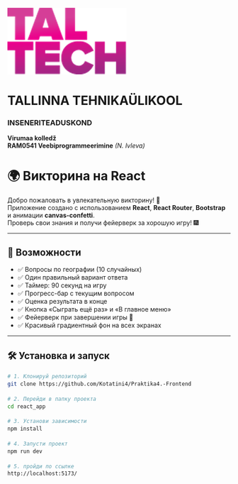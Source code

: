 ![TalTech Logo](images/tal-tech.png)

# TALLINNA TEHNIKAÜLIKOOL

### INSENERITEADUSKOND

**Virumaa kolledž**  
**RAM0541 Veebiprogrammeerimine** _(N. Ivleva)_

# 🌍 Викторина на React

Добро пожаловать в увлекательную викторину! 🧠  
Приложение создано с использованием **React**, **React Router**, **Bootstrap** и анимации **canvas-confetti**.  
Проверь свои знания и получи фейерверк за хорошую игру! 🎆

---

## 🚀 Возможности

-   ✅ Вопросы по географии (10 случайных)
-   ✅ Один правильный вариант ответа
-   ✅ Таймер: 90 секунд на игру
-   ✅ Прогресс-бар с текущим вопросом
-   ✅ Оценка результата в конце
-   ✅ Кнопка «Сыграть ещё раз» и «В главное меню»
-   ✅ Фейерверк при завершении игры 🎉
-   ✅ Красивый градиентный фон на всех экранах

---

## 🛠️ Установка и запуск

```bash
# 1. Клонируй репозиторий
git clone https://github.com/Kotatini4/Praktika4.-Frontend

# 2. Перейди в папку проекта
cd react_app

# 3. Установи зависимости
npm install

# 4. Запусти проект
npm run dev

# 5. пройди по ссылке
http://localhost:5173/
```
